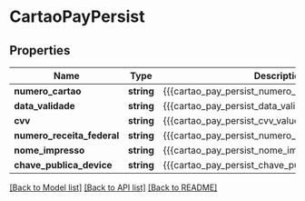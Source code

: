 # CartaoPayPersist

## Properties
Name | Type | Description | Notes
------------ | ------------- | ------------- | -------------
**numero_cartao** | **string** | {{{cartao_pay_persist_numero_cartao_value}}} | 
**data_validade** | **string** | {{{cartao_pay_persist_data_validade_value}}} | [optional] 
**cvv** | **string** | {{{cartao_pay_persist_cvv_value}}} | [optional] 
**numero_receita_federal** | **string** | {{{cartao_pay_persist_numero_receita_federal_value}}} | [optional] 
**nome_impresso** | **string** | {{{cartao_pay_persist_nome_impresso_value}}} | [optional] 
**chave_publica_device** | **string** | {{{cartao_pay_persist_chave_publica_device_value}}} | 

[[Back to Model list]](../README.md#documentation-for-models) [[Back to API list]](../README.md#documentation-for-api-endpoints) [[Back to README]](../README.md)



